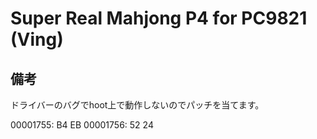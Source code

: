 # Super Real Mahjong P4 for PC9821 (Ving)

## 備考

ドライバーのバグでhoot上で動作しないのでパッチを当てます。

00001755: B4 EB
00001756: 52 24

